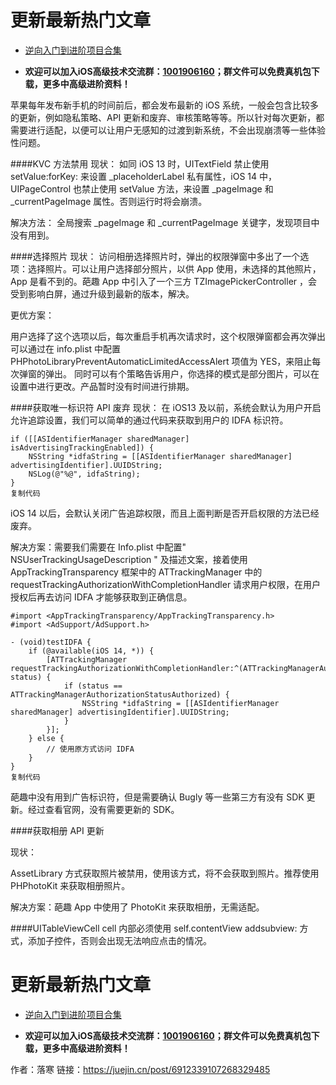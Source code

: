 # 更新最新热门文章

*   [逆向入门到进阶项目合集](https://github.com/uzi-yyds-code/IOS-reverse-security)



* **欢迎可以加入iOS高级技术交流群：[1001906160](https://jq.qq.com/?_wv=1027&k=KjioxJty)；群文件可以免费真机包下载，更多中高级进阶资料！**

苹果每年发布新手机的时间前后，都会发布最新的 iOS 系统，一般会包含比较多的更新，例如隐私策略、API 更新和废弃、审核策略等等。所以针对每次更新，都需要进行适配，以便可以让用户无感知的过渡到新系统，不会出现崩溃等一些体验性问题。

####KVC 方法禁用
现状：
如同 iOS 13 时，UITextField 禁止使用 setValue:forKey: 来设置 _placeholderLabel 私有属性，iOS 14 中，UIPageControl 也禁止使用 setValue 方法，来设置 _pageImage 和 _currentPageImage 属性。否则运行时将会崩溃。

解决方法：
全局搜索 _pageImage 和 _currentPageImage 关键字，发现项目中没有用到。

####选择照片
现状：
访问相册选择照片时，弹出的权限弹窗中多出了一个选项：选择照片。可以让用户选择部分照片，以供 App 使用，未选择的其他照片，App 是看不到的。葩趣 App 中引入了一个三方 TZImagePickerController ，会受到影响白屏，通过升级到最新的版本，解决。

更优方案：

用户选择了这个选项以后，每次重启手机再次请求时，这个权限弹窗都会再次弹出 可以通过在 info.plist 中配置 PHPhotoLibraryPreventAutomaticLimitedAccessAlert 项值为 YES，来阻止每次弹窗的弹出。
同时可以有个策略告诉用户，你选择的模式是部分图片，可以在设置中进行更改。产品暂时没有时间进行排期。

####获取唯一标识符 API 废弃
现状：
在 iOS13 及以前，系统会默认为用户开启允许追踪设置，我们可以简单的通过代码来获取到用户的 IDFA 标识符。
```
if ([[ASIdentifierManager sharedManager] isAdvertisingTrackingEnabled]) {
    NSString *idfaString = [[ASIdentifierManager sharedManager] advertisingIdentifier].UUIDString;
    NSLog(@"%@", idfaString);
}
复制代码
```
iOS 14 以后，会默认关闭广告追踪权限，而且上面判断是否开启权限的方法已经废弃。

解决方案：需要我们需要在 Info.plist 中配置" NSUserTrackingUsageDescription " 及描述文案，接着使用 AppTrackingTransparency 框架中的 ATTrackingManager 中的 requestTrackingAuthorizationWithCompletionHandler 请求用户权限，在用户授权后再去访问 IDFA 才能够获取到正确信息。
```
#import <AppTrackingTransparency/AppTrackingTransparency.h>
#import <AdSupport/AdSupport.h>

- (void)testIDFA {
    if (@available(iOS 14, *)) {
        [ATTrackingManager requestTrackingAuthorizationWithCompletionHandler:^(ATTrackingManagerAuthorizationStatus status) {
            if (status == ATTrackingManagerAuthorizationStatusAuthorized) {
                NSString *idfaString = [[ASIdentifierManager sharedManager] advertisingIdentifier].UUIDString;
            }
        }];
    } else {
        // 使用原方式访问 IDFA
    }
}
复制代码
```
葩趣中没有用到广告标识符，但是需要确认 Bugly 等一些第三方有没有 SDK 更新。经过查看官网，没有需要更新的 SDK。

####获取相册 API 更新

现状：

AssetLibrary 方式获取照片被禁用，使用该方式，将不会获取到照片。推荐使用 PHPhotoKit 来获取相册照片。

解决方案：葩趣 App 中使用了 PhotoKit 来获取相册，无需适配。

####UITableViewCell
cell 内部必须使用 self.contentView addsubview: 方式，添加子控件，否则会出现无法响应点击的情况。



# 更新最新热门文章

*   [逆向入门到进阶项目合集](https://github.com/uzi-yyds-code/IOS-reverse-security)



* **欢迎可以加入iOS高级技术交流群：[1001906160](https://jq.qq.com/?_wv=1027&k=KjioxJty)；群文件可以免费真机包下载，更多中高级进阶资料！**

作者：落寒
链接：https://juejin.cn/post/6912339107268329485
